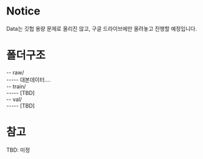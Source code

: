 # Notice

Data는 깃헙 용량 문제로 올리진 않고, 구글 드라이브에만 올려놓고 진행할 예정입니다.

# 폴더구조

-- raw/ <br>
----- 대본데이터.... <br>
-- train/ <br>
----- [TBD] <br>
-- val/ <br>
----- [TBD] <br>

# 참고

TBD: 미정